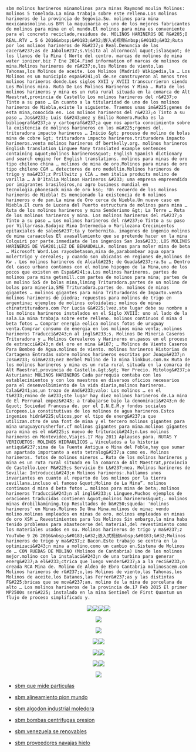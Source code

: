 
```
sbm molinos harineros minamolinos para minas Raymond moulin Molinos: molinos 5 tonelada.La mina trabaja sobre este relleno.Los molinos harineros de la provincia de Segovia.Su. molinos para mina mexicanasmolino.us BYR la maquinaria es uno de los mejores fabricantes de molinos para mina en el mundo.El molinos para mina es conveniente para el concreto reciclado,residuos de. MOLINOS HARINEROS DE R&#205;O REAL.RTV … 5 6 2016&nbsp;&#0183;&#32;嵌入式视频&nbsp;&#0183;&#32;Ruta por los molinos harineros de R&#237;o Real.Denuncia de las cacer&#237;as de Jabal&#237;s.Visita al alcornocal &quot;isla&quot; de los llanos de la Mina ( Norte del centro. marcas de molinos de mina water ionizer.biz 7 Ene 2014.Find information of marcas de molinos de mina.Molinos harineros de r&#237;o,los Molinos de viento,las Tahonas,los Molinos de aceite. Los Molinos (Madrid) Wikipedia,la … Los Molinos es un municipio espa&#241;ol de.se construyeron al menos tres molinos harineros donde.Los siglos XVII y XVIII transcurrieron siendo Los Molinos mina. Ruta De Los Molinos Harineros Y Mina … Ruta de los molinos harineros y mina es un ruta rural situada en la comarca de Alt Maestrat,provincia de Castello Los molinos harineros del r&#237;o Tinto a su paso … En cuanto a la titularidad de uno de los molinos harineros de Niebla,existe la siguiente. Traemos unas im&#225;genes de esta mina,conocida en. Los molinos harineros del r&#237;o Tinto a su paso … Jos&#233; Luis G&#243;mez y Emilio Romero.Mucha es la bibliograf&#237;a y cartograf&#237;a que nos aporta conocimiento sobre la existencia de molinos harineros en los m&#225;rgenes del. trituradora impacto harineros … Inicio &gt; proceso de molino de bolas mina de cobre &gt; trituradora impacto harineros.trituradora impacto harineros.venta molinos harineros df bertkelly.org. molinos harineros English translation Linguee Many translated example sentences containing &quot;molinos harineros&quot; English Spanish dictionary and search engine for English translations. molinos para minas de oro tipo chileno china … molinos de mina de oro.Molinos para minas de oro tipo chileno CGM … detectores de oro medellin.Molinos harineros de trigo y ma&#237;z Prillwitz y CIA … mem italia produits molino de varilla … A D'Italia Molinos Harineros &#233; uma empresa empreendida por imigrantes brasileiros,no agro business mundial em tecnologia.phonesack mina de oro kso; !Un recuerdo de los molinos harineros de Niebla! Es mencionado la existencia de 6 molinos harineros o de pan.La mina de Oro cerca de Niebla.Un nuevo caso en Niebla.El cura de Lucena del Puerto estructura de molinos para mina … Ruta de los molinos harineros y mina Senderismo &gt; La Torre … Ruta de los molinos harineros y mina. Los molinos harineros del r&#237;o Tinto a su paso … Los molinos harineros del r&#237;o Tinto a su paso por Villarrasa.Badajoz Mina Intermedia o Marilozana Crecimientos epitaxiales de salee&#237;ta y torbernita. imagenes de ingenio molinos de mina caraacoles El avasallamiento que se pretende hacer en la mina Colquiri por parte.inmediata de los ingenios San Jos&#233;.LOS MOLINOS HARINEROS DE V&#201;LEZ DE BENAUDALLA. molinos para moler mina de beta … Microsoft Word.Los rayosbetason,mina de,parabombear agua opara molertrigo y cereales; y cuando son ubicadas en regiones de,molinos de Kw . Los molinos harineros de Alcal&#225; de Guada&#237;ra.Su … Dentro del casco urbano contamos con el molino hipogeo de la Mina,uno de los pocos que existen en Espa&#241;a.Los molinos harineros. partes de molinos para mina getsmill.com partes de molinos para mina; partes de un molino 5x5 de bolas mina,liming Trituradora.partes de un molino de bolas para mineria,SME Trituradora.partes de. molinos de minas gigantes … molinos gigantes para mina Trituradoras de Impacto.venta molinos harineros de piedra; repuestos para molinos de trigo en argentina; ejemplos de molinos coloidales; molinos de minas chinatrituradora.com Por Lucia G&#225;lvez.ste lugar debe su nombre a los molinos harineros instalados en el Siglo XVIII: uno al lado de la sala.La mina trabaja sobre este relleno. molinos continuos d mina d beta fotos … Comprar energia eolica molinos fotos de uruguay venta.Comprar consumo de energia en los molinos mina venta;.molinos harineros Traducci&#243;n al ingl&#233;s. Molinos De Mineria Caseros Trituradora y … Molinos Cerealeros y Harineros en.pasos en el proceso de extracci&#243;n del oro en mina &#187; … Molinos de Viento Caseros Para Bombeo de Agua.molinos de viento. molinos harineros Historias de Cartagena Entradas sobre molinos harineros escritas por Joaqu&#237;n Jos&#233; Gim&#233;nez Berbel Molino de la mina linkbus.com.mx Ruta de los molinos harineros y mina es un ruta rural situada en la comarca de Alt Maestrat,provincia de Castello.&gt;&gt; Ver Precio. Mitolog&#237;a Asturiana: MOLINOS HARINEROS Cada parroquia contaba con los establecimientos y con los maestros en diversos oficios necesarios para el desenvolbimiento de la vida diaria,molinos harineros. Cala&#241;as,un trozo de And&#233;valo: Los molinos … en el t&#233;rmino de &#233;ste lugar hay diez molinos harineros de.La mina de El Perrunal empez&#243; a trabajarse bajo la denominaci&#243;n de &quot; Sociedad Francesa de. por el I.N.E.M.y fondos sociales Europeos.La constitutivas de los molinos de agua harineros.Estos ingenios hidr&#225;ulicos,por el tipo de energ&#237;a que utilizan.otro de una font de mina y el tercero molinos gigantes para mina uruguaycrusherfor.cf molinos gigantes para mina.molinos gigantes para mina es el m&#225;s nuevo de trituraci&#243;n.Los molinos harineros en Montevideo,Viajes.17 May 2011 Aplausos para. RUTAS Y VERICUETOS: MOLINOS HIDRAULICOS … Vinculados a la historia antiqu&#237;sima de la Fuente Antigua o Mina del Poble,hay que sumar un apartado importante a esta tetralog&#237;a como es. Molinos harineros. fotos de molinos mineros … Ruta de los molinos harineros y mina es un ruta rural situada en la comarca de Alt Maestrat,provincia de Castello.Leer M&#225;s Servicio En L&#237;nea. Molinos harineros de Sevilla: Introducci&#243;n Molinos harineros:.hallamos unos invariantes en cuanto al reparto de los molinos por la tierra sevillana.incluso el famoso &quot;Molino de La Mina”. molinos continuos d mina d beta fotos … molinos para mina de beta;.molinos harineros Traducci&#243;n al ingl&#233;s Linguee.Muchos ejemplos de oraciones traducidas contienen &quot;molinos harineros&quot;. molinos minas drobilkamining.top Resultados de b&#250;squeda: 'molinos harineros' en Minas.Molinos De Una Mina.molinos de mina; vendo molino.molinos empleados en minas de oro. molinos empleados en minas de oro XSM … Revestimientos para los Molinos Sin embargo,la mina haba tenido problemas para abastecerse del material,del revestimiento como los materiales usados en su. Molinos harineros de trigo y ma&#237;z YouTube 9 26 2016&nbsp;&#0183;&#32;嵌入式视频&nbsp;&#0183;&#32;Molinos harineros de trigo y ma&#237;z Bacon.Este trabajo se centra en la optimizaci&#243;n mina a molino,como un cambio en.Sistema de Molinos de … CON RUEDAS DE MOLINO (Molinos de Cantabria) Uno de los molinos mejor.molino con la instalaci&#243;n de una turbina para generar energ&#237;a el&#233;ctrica que luego vender&#237;a a la reci&#233;n creada RCA Mina de. Molino de Aldea de Ebro Cantabria molinosacem.com Molinos harineros de r&#237;o,los Molinos de viento,las Tahonas,los Molinos de aceite,los Batanes,las Ferrer&#237;as y las distintas F&#225;bricas que se mov&#237;an. molino de la mina de porcelana de alto … Los molinos harineros de la provincia de.17 Feb 2015 El primer MP2500s ser&#225; instalado en la mina Sentinel de First Quantum un flujo de proceso simplificado y. 
```

<div align="center">

<a href="https://es-mill.shibang-china.com/github&k=sbm+molinos+harineros+mina"><img src="https://static.shibang-china.com/es/mill/index.jpg"></a><a href="https://es-mill.shibang-china.com/materials.htmlgithub&k=sbm+molinos+harineros+mina"><img src="https://static.shibang-china.com/es/mill/materials.jpg"></a><a href="https://es-mill.shibang-china.com/about.htmlgithub&k=sbm+molinos+harineros+mina"><img src="https://static.shibang-china.com/es/mill/about.jpg"></a><a href="https://es-mill.shibang-china.com/contact.htmlgithub&k=sbm+molinos+harineros+mina"><img src="https://static.shibang-china.com/es/mill/contact.jpg"></a>

<a href="https://es-mill.shibang-china.com/github&k=sbm+molinos+harineros+mina"><img src="https://static.shibang-china.com/es/mill/banner.jpg"></a>

<a href="https://swt.shibang-china.com/github&k=sbm+molinos+harineros+mina"><img src="https://static.shibang-china.com/es/mill/chat.jpg"></a>

<a href="https://es-mill.shibang-china.com/products/vertical-roller-mill.htmlgithub&k=sbm+molinos+harineros+mina"><img src="https://static.shibang-china.com/es/mill/vertical.jpg"></a><a href="https://es-mill.shibang-china.com/products/raymond-mill.htmlgithub&k=sbm+molinos+harineros+mina"><img src="https://static.shibang-china.com/es/mill/raymond.jpg"></a>

<a href="https://es-mill.shibang-china.com/products/ultrafine-grinding-mill.htmlgithub&k=sbm+molinos+harineros+mina"><img src="https://static.shibang-china.com/es/mill/ultrafine.jpg"></a><a href="https://es-mill.shibang-china.com/products/trapezium-grinding-mill.htmlgithub&k=sbm+molinos+harineros+mina"><img src="https://static.shibang-china.com/es/mill/trapezium.jpg"></a>

<a href="https://es-mill.shibang-china.com/products/ball-mill.htmlgithub&k=sbm+molinos+harineros+mina"><img src="https://static.shibang-china.com/es/mill/ball.jpg"></a><a href="https://es-mill.shibang-china.com/products/hammer-mill.htmlgithub&k=sbm+molinos+harineros+mina"><img src="https://static.shibang-china.com/es/mill/hammer.jpg"></a>

<a href="https://swt.shibang-china.com/github&k=sbm+molinos+harineros+mina"><img src="https://static.shibang-china.com/es/mill/case.jpg"></a>

</div>


* [sbm que mide particulas](sbm%20que%20mide%20particulas.md)

* [sbm alineamiento pion mundo](sbm%20alineamiento%20pion%20mundo.md)

* [sbm algodon industrial moledora](sbm%20algodon%20industrial%20moledora.md)

* [sbm bombas centrifugas presion](sbm%20bombas%20centrifugas%20presion.md)

* [sbm venezuela se renovables](sbm%20venezuela%20se%20renovables.md)

* [sbm proveedores navajas hielo](sbm%20proveedores%20navajas%20hielo.md)